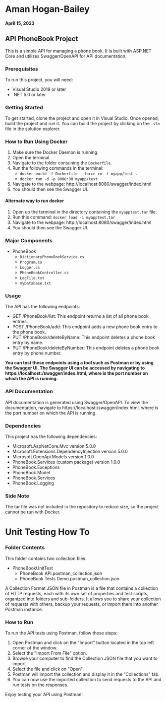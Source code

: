 # Aman Hogan-Bailey
#### April 15, 2023
## API PhoneBook Project

This is a simple API for managing a phone book. It is built with ASP.NET Core and utilizes Swagger/OpenAPI for API documentation.

### Prerequisites
To run this project, you will need:
- Visual Studio 2019 or later
- .NET 5.0 or later

### Getting Started
To get started, clone the project and open it in Visual Studio. Once opened, build the project and run it.
You can build the project by clicking on the `.sln` file in the solution explorer.

### How to Run Using Docker
1. Make sure the Docker Daemon is running.
2. Open the terminal.
3. Navigate to the folder containing the `Dockerfile`.
4. Run the following commands in the terminal:
   - `docker build -f Dockerfile --force-rm -t myapp/test .`
   - `docker run -d -p 8080:80 myapp/test`
5. Navigate to the webpage: http://localhost:8080/swagger/index.html
6. You should then see the Swagger UI.

#### Alternate way to run docker
1. Open up the terminal in the directory containing the `myapptest.tar` file.
2. Run this command: `docker load -i myapptest.tar`
3. Navigate to the webpage: http://localhost:8080/swagger/index.html
4. You should then see the Swagger UI.

### Major Components
- PhoneBook
  - `DictionaryPhoneBookService.cs`
  - `Program.cs`
  - `Logger.cs`
  - `PhoneBookController.cs`
  - `LogFile.txt`
  - `myDatabase.txt`

### Usage
The API has the following endpoints:

- GET /PhoneBook/list: This endpoint returns a list of all phone book entries.
- POST /PhoneBook/add: This endpoint adds a new phone book entry to the phone book.
- PUT /PhoneBook/deleteByName: This endpoint deletes a phone book entry by name.
- PUT /PhoneBook/deleteByNumber: This endpoint deletes a phone book entry by phone number.

**You can test these endpoints using a tool such as Postman or by using the Swagger UI. The Swagger UI can be accessed by navigating to https://localhost:<port>/swagger/index.html, where <port> is the port number on which the API is running.**

### API Documentation
API documentation is generated using Swagger/OpenAPI. To view the documentation, navigate to https://localhost:<port>/swagger/index.html, where <port> is the port number on which the API is running.

### Dependencies
This project has the following dependencies:
- Microsoft.AspNetCore.Mvc version 5.0.0
- Microsoft.Extensions.DependencyInjection version 5.0.0
- Microsoft.OpenApi.Models version 1.0.0
- PhoneBook.Services (custom package) version 1.0.0
- PhoneBook.Exceptions
- PhoneBook.Model
- PhoneBook.Services
- PhoneBook.Logging

### Side Note
The tar file was not included in the repository to reduce size, so the project cannot be run with Docker.
  

# Unit Testing How To
### Folder Contents
This folder contains two collection files:
- PhoneBookUnitTest
  - PhoneBook API.postman_collection.json
  - PhoneBook Tests Demo.postman_collection.json

A Collection Format JSON file in Postman is a file that contains a collection of HTTP requests, each with its own set of properties and test scripts, organized into folders and sub-folders. It allows you to share your collection of requests with others, backup your requests, or import them into another Postman instance.

### How to Run
To run the API tests using Postman, follow these steps:

1. Open Postman and click on the "Import" button located in the top left corner of the window.
2. Select the "Import From File" option.
3. Browse your computer to find the Collection JSON file that you want to import.
4. Select the file and click on "Open".
5. Postman will import the collection and display it in the "Collections" tab.
6. You can now use the imported collection to send requests to the API and run tests on the responses.

Enjoy testing your API using Postman!
